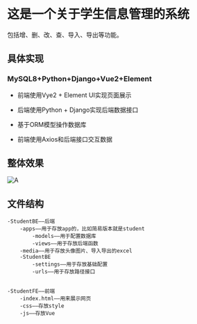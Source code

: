# 这是一个关于学生信息管理的系统

包括增、删、改、查、导入、导出等功能。

## 具体实现

### MySQL8+Python+Django+Vue2+Element

- 前端使用Vye2 + Element UI实现页面展示

- 后端使用Python + Django实现后端数据接口
- 基于ORM模型操作数据库
- 前端使用Axios和后端接口交互数据

## 整体效果

![A](D:/Projects/Student/show.jpg)

## 文件结构

~~~data
-StudentBE——后端
	-apps——用于存放app的，比如简易版本就是student
		-models——用于配置数据库
		-views——用于存放后端函数
	-media——用于存放头像图片、导入导出的excel
	-StudentBE
		-settings——用于存放基础配置
		-urls——用于存放路径接口


-StudentFE——前端
	-index.html——用来展示网页
	-css——存放style
	-js——存放Vue
~~~



